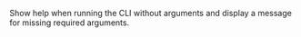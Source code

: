 Show help when running the CLI without arguments and display a message for missing required arguments.
